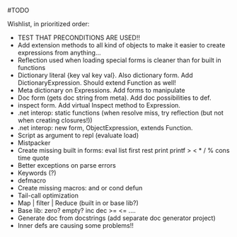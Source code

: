 #TODO

Wishlist, in prioritized order:

* TEST THAT PRECONDITIONS ARE USED!!
* Add extension methods to all kind of objects to make it easier to create expressions from anything...
* Reflection used when loading special forms is cleaner than for built in functions
* Dictionary literal {key val key val}. Also dictionary form. Add DictionaryExpression. Should extend Function as well!
* Meta dictionary on Expressions. Add forms to manipulate
* Doc form (gets doc string from meta). Add doc possibilities to def.
* inspect form. Add virtual Inspect method to Expression.
* .net interop: static functions (when resolve miss, try reflection (but not when creating closures!))
* .net interop: new form, ObjectExpression, extends Function.
* Script as argument to repl (evaluate load)
* Mistpacker
* Create missing built in forms: eval list first rest print printf > < * / % cons time quote
* Better exceptions on parse errors
* Keywords (?)
* defmacro
* Create missing macros: and or cond defun
* Tail-call optimization
* Map | filter | Reduce (built in or base lib?)
* Base lib: zero? empty? inc dec >= <= ....
* Generate doc from docstrings (add separate doc generator project)
* Inner defs are causing some problems!!
